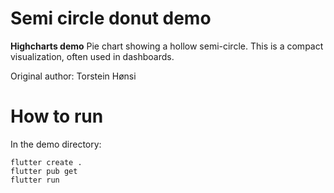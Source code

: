 # Semi circle donut demo

**Highcharts demo**
Pie chart showing a hollow semi-circle. This is a compact visualization,
        often used in dashboards.

Original author: Torstein Hønsi

# How to run

In the demo directory:

```
flutter create .
flutter pub get
flutter run
```


